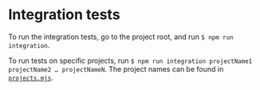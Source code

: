 # Integration tests

To run the integration tests, go to the project root, and run `$ npm run integration`.

To run tests on specific projects, run `$ npm run integration projectName1 projectName2 … projectNameN`. The project names can be found in [`projects.mjs`](projects.mjs).
